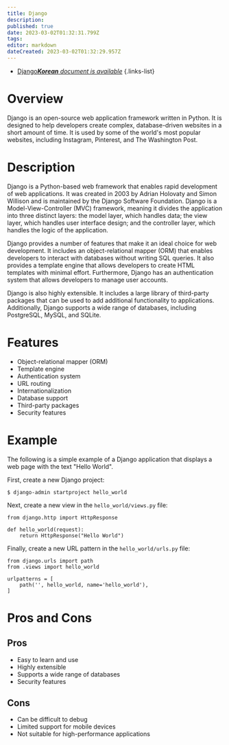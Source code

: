 ```yaml
---
title: Django
description: 
published: true
date: 2023-03-02T01:32:31.799Z
tags: 
editor: markdown
dateCreated: 2023-03-02T01:32:29.957Z
---
```


- [Django***Korean** document is available*](/ko/Knowledge-base/Dictionary/django)
{.links-list}


# Overview
Django is an open-source web application framework written in Python. It is designed to help developers create complex, database-driven websites in a short amount of time. It is used by some of the world's most popular websites, including Instagram, Pinterest, and The Washington Post.

# Description
Django is a Python-based web framework that enables rapid development of web applications. It was created in 2003 by Adrian Holovaty and Simon Willison and is maintained by the Django Software Foundation. Django is a Model-View-Controller (MVC) framework, meaning it divides the application into three distinct layers: the model layer, which handles data; the view layer, which handles user interface design; and the controller layer, which handles the logic of the application.

Django provides a number of features that make it an ideal choice for web development. It includes an object-relational mapper (ORM) that enables developers to interact with databases without writing SQL queries. It also provides a template engine that allows developers to create HTML templates with minimal effort. Furthermore, Django has an authentication system that allows developers to manage user accounts.

Django is also highly extensible. It includes a large library of third-party packages that can be used to add additional functionality to applications. Additionally, Django supports a wide range of databases, including PostgreSQL, MySQL, and SQLite.

# Features
* Object-relational mapper (ORM)
* Template engine
* Authentication system
* URL routing
* Internationalization
* Database support
* Third-party packages
* Security features

# Example
The following is a simple example of a Django application that displays a web page with the text "Hello World".

First, create a new Django project:

```
$ django-admin startproject hello_world
```

Next, create a new view in the `hello_world/views.py` file:

```
from django.http import HttpResponse

def hello_world(request):
    return HttpResponse("Hello World")
```

Finally, create a new URL pattern in the `hello_world/urls.py` file:

```
from django.urls import path
from .views import hello_world

urlpatterns = [
    path('', hello_world, name='hello_world'),
]
```

# Pros and Cons

## Pros
* Easy to learn and use
* Highly extensible
* Supports a wide range of databases
* Security features

## Cons
* Can be difficult to debug
* Limited support for mobile devices
* Not suitable for high-performance applications